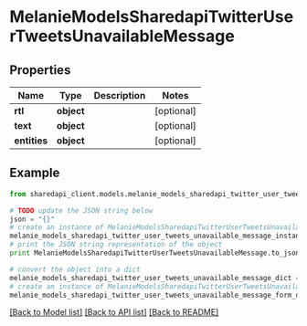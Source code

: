 # MelanieModelsSharedapiTwitterUserTweetsUnavailableMessage


## Properties
Name | Type | Description | Notes
------------ | ------------- | ------------- | -------------
**rtl** | **object** |  | [optional] 
**text** | **object** |  | [optional] 
**entities** | **object** |  | [optional] 

## Example

```python
from sharedapi_client.models.melanie_models_sharedapi_twitter_user_tweets_unavailable_message import MelanieModelsSharedapiTwitterUserTweetsUnavailableMessage

# TODO update the JSON string below
json = "{}"
# create an instance of MelanieModelsSharedapiTwitterUserTweetsUnavailableMessage from a JSON string
melanie_models_sharedapi_twitter_user_tweets_unavailable_message_instance = MelanieModelsSharedapiTwitterUserTweetsUnavailableMessage.from_json(json)
# print the JSON string representation of the object
print MelanieModelsSharedapiTwitterUserTweetsUnavailableMessage.to_json()

# convert the object into a dict
melanie_models_sharedapi_twitter_user_tweets_unavailable_message_dict = melanie_models_sharedapi_twitter_user_tweets_unavailable_message_instance.to_dict()
# create an instance of MelanieModelsSharedapiTwitterUserTweetsUnavailableMessage from a dict
melanie_models_sharedapi_twitter_user_tweets_unavailable_message_form_dict = melanie_models_sharedapi_twitter_user_tweets_unavailable_message.from_dict(melanie_models_sharedapi_twitter_user_tweets_unavailable_message_dict)
```
[[Back to Model list]](../README.md#documentation-for-models) [[Back to API list]](../README.md#documentation-for-api-endpoints) [[Back to README]](../README.md)


